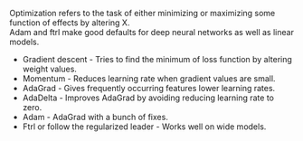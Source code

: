 Optimization refers to the task of either minimizing or maximizing some function of effects by altering X.  <br/>
Adam and ftrl make good defaults for deep neural networks as well as linear models. 
* Gradient descent - Tries to find the minimum of loss function by altering weight values. 
* Momentum - Reduces learning rate when gradient values are small. 
* AdaGrad - Gives frequently occurring features lower learning rates. 
* AdaDelta - Improves AdaGrad by avoiding reducing learning rate to zero.
* Adam - AdaGrad with a bunch of fixes. 
* Ftrl or follow the regularized leader - Works well on wide models.








